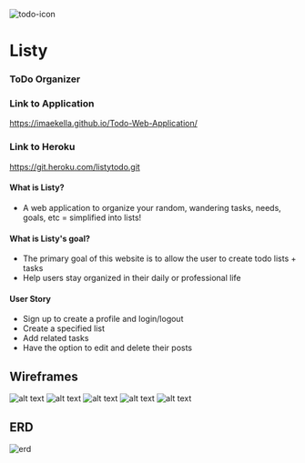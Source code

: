 ![todo-icon](https://user-images.githubusercontent.com/50884940/61981110-8d84bb80-afad-11e9-8f5b-faeea9f430bb.png)
# Listy
### ToDo Organizer 

### Link to Application
<https://imaekella.github.io/Todo-Web-Application/>

### Link to Heroku
<https://git.heroku.com/listytodo.git>


#### What is Listy?
* A web application to organize your random, wandering tasks, needs, goals, etc = simplified into lists! 

#### What is Listy's goal?
* The primary goal of this website is to allow the user to create todo lists + tasks
* Help users stay organized in their daily or professional life 

#### User Story
- Sign up to create a profile and login/logout
- Create a specified list
- Add related tasks
- Have the option to edit and delete their posts


## Wireframes
![alt text](https://trello-attachments.s3.amazonaws.com/5d3506d346504b5ebf83d233/1024x768/98eef32fc9884fcc8b267f9f931c4af3/Web_Application_Front.jpg "main page")
![alt text](https://trello-attachments.s3.amazonaws.com/5d3506d346504b5ebf83d233/1024x768/c12b2f08bf83ece97dca727dfc0f2bbf/User_Profile.jpg "user profile")
![alt text](https://trello-attachments.s3.amazonaws.com/5d3506d346504b5ebf83d233/1024x768/a8a4e83e7707075850eac144ac47aaad/Log_In.jpg "login")
![alt text](https://trello-attachments.s3.amazonaws.com/5d3506d346504b5ebf83d233/1024x768/9dae1af7c40256ec1486c3825ff17bbb/Create_Account.jpg "create account")
![alt text](https://trello-attachments.s3.amazonaws.com/5d33c01c1375f23871f1c44b/5d3506d346504b5ebf83d233/6ac8f1b7ee4828cb70db0e4e47f228f1/Create_List.jpg "create list")

## ERD
![erd](https://media.git.generalassemb.ly/user/21287/files/76959780-afb4-11e9-9e52-4f1a8ce327c9)
